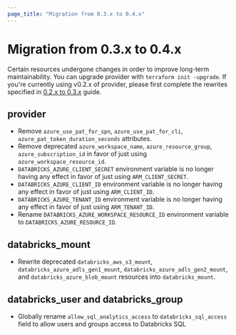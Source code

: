 ```yaml
---
page_title: "Migration from 0.3.x to 0.4.x"
---
```

# Migration from 0.3.x to 0.4.x

Certain resources undergone changes in order to improve long-term maintainability. You can upgrade provider with `terraform init -upgrade`. If you're currently using v0.2.x of provider, please first complete the rewrites specified in [0.2.x to 0.3.x](migration-0.3.x.md) guide.

## provider

* Remove `azure_use_pat_for_spn`, `azure_use_pat_for_cli`, `azure_pat_token_duration_seconds` attributes.
* Remove deprecated `azure_workspace_name`, `azure_resource_group`, `azure_subscription_id` in favor of just using `azure_workspace_resource_id`.
* `DATABRICKS_AZURE_CLIENT_SECRET` environment variable is no longer having any effect in favor of just using `ARM_CLIENT_SECRET`.
* `DATABRICKS_AZURE_CLIENT_ID` environment variable is no longer having any effect in favor of just using `ARM_CLIENT_ID`.
* `DATABRICKS_AZURE_TENANT_ID` environment variable is no longer having any effect in favor of just using `ARM_TENANT_ID`.
* Rename `DATABRICKS_AZURE_WORKSPACE_RESOURCE_ID` environment variable to `DATABRICKS_AZURE_RESOURCE_ID`.

## databricks_mount

* Rewrite deprecated `databricks_aws_s3_mount`, `databricks_azure_adls_gen1_mount`, `databricks_azure_adls_gen2_mount`, and `databricks_azure_blob_mount` resources into `databricks_mount`.

## databricks_user and databricks_group

* Globally rename `allow_sql_analytics_access` to `databricks_sql_access` field to allow users and groups access to Databricks SQL
